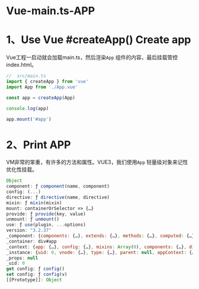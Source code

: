 # Vue-main.ts-APP

# 1、Use Vue #createApp() Create app

Vue工程一启动就会加载main.ts，然后渲染`App` 组件的内容，最后挂载管控index.html。

```typescript
//	src/main.ts
import { createApp } from 'vue'
import App from './App.vue'

const app = createApp(App)

console.log(app)

app.mount('#app')

```

# 2、Print APP

VM非常的笨重，有许多的方法和属性。VUE3，我们使用`App` 轻量级对象来记性优化性挂载。

```js
Object
component: ƒ component(name, component)
config: (...)
directive: ƒ directive(name, directive)
mixin: ƒ mixin(mixin)
mount: containerOrSelector => {…}
provide: ƒ provide(key, value)
unmount: ƒ unmount()
use: ƒ use(plugin, ...options)
version: "3.2.37"
_component: {components: {…}, extends: {…}, methods: {…}, computed: {…}, setup: ƒ, …}
_container: div#app
_context: {app: {…}, config: {…}, mixins: Array(0), components: {…}, directives: {…}, …}
_instance: {uid: 0, vnode: {…}, type: {…}, parent: null, appContext: {…}, …}
_props: null
_uid: 0
get config: ƒ config()
set config: ƒ config(v)
[[Prototype]]: Object
```

